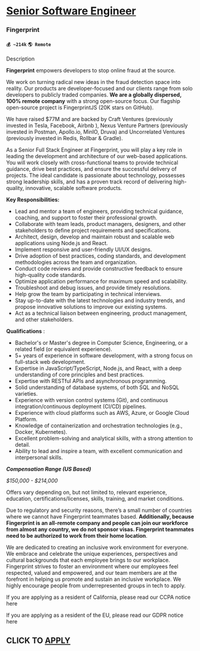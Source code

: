 # [Senior Software Engineer](https://www.remotewlb.com/apply/senior-software-engineer-75850)  
### Fingerprint  
#### `💰 ~214k` `🌎 Remote`  

Description

**Fingerprint** empowers developers to stop online fraud at the source.

We work on turning radical new ideas in the fraud detection space into reality. Our products are developer-focused and our clients range from solo developers to publicly traded companies. **We are a globally dispersed, 100% remote company** with a strong open-source focus. Our flagship open-source project is FingerprintJS (20K stars on GitHub).

We have raised $77M and are backed by Craft Ventures (previously invested in Tesla, Facebook, Airbnb ), Nexus Venture Partners (previously invested in Postman, Apollo.io, MinIO, Druva) and Uncorrelated Ventures (previously invested in Redis, Rollbar & Gradle).

As a Senior Full Stack Engineer at Fingerprint, you will play a key role in leading the development and architecture of our web-based applications. You will work closely with cross-functional teams to provide technical guidance, drive best practices, and ensure the successful delivery of projects. The ideal candidate is passionate about technology, possesses strong leadership skills, and has a proven track record of delivering high-quality, innovative, scalable software products.

**Key Responsibilities:**

  * Lead and mentor a team of engineers, providing technical guidance, coaching, and support to foster their professional growth.
  * Collaborate with team leads, product managers, designers, and other stakeholders to define project requirements and specifications.
  * Architect, design, develop and maintain robust and scalable web applications using Node.js and React.
  * Implement responsive and user-friendly UI/UX designs.
  * Drive adoption of best practices, coding standards, and development methodologies across the team and organization.
  * Conduct code reviews and provide constructive feedback to ensure high-quality code standards.
  * Optimize application performance for maximum speed and scalability.
  * Troubleshoot and debug issues, and provide timely resolutions.
  * Help grow the team by participating in technical interviews.
  * Stay up-to-date with the latest technologies and industry trends, and propose innovative solutions to improve our existing systems.
  * Act as a technical liaison between engineering, product management, and other stakeholders.

**Qualifications** :

  * Bachelor's or Master's degree in Computer Science, Engineering, or a related field (or equivalent experience).
  * 5+ years of experience in software development, with a strong focus on full-stack web development.
  * Expertise in JavaScript/TypeScript, Node.js, and React, with a deep understanding of core principles and best practices.
  * Expertise with RESTful APIs and asynchronous programming.
  * Solid understanding of database systems, of both SQL and NoSQL varieties.
  * Experience with version control systems (Git), and continuous integration/continuous deployment (CI/CD) pipelines.
  * Experience with cloud platforms such as AWS, Azure, or Google Cloud Platform.
  * Knowledge of containerization and orchestration technologies (e.g., Docker, Kubernetes).
  * Excellent problem-solving and analytical skills, with a strong attention to detail.
  * Ability to lead and inspire a team, with excellent communication and interpersonal skills.

**_Compensation Range (US Based)_**

_$150,000 - $214,000_

Offers vary depending on, but not limited to, relevant experience, education, certifications/licenses, skills, training, and market conditions.

Due to regulatory and security reasons, there’s a small number of countries where we cannot have Fingerprint teammates based. **Additionally, because Fingerprint is an all-remote company and people can join our workforce from almost any country, we do not sponsor visas. Fingerprint teammates need to be authorized to work from their home location**.

We are dedicated to creating an inclusive work environment for everyone. We embrace and celebrate the unique experiences, perspectives and cultural backgrounds that each employee brings to our workplace. Fingerprint strives to foster an environment where our employees feel respected, valued and empowered, and our team members are at the forefront in helping us promote and sustain an inclusive workplace. We highly encourage people from underrepresented groups in tech to apply.

If you are applying as a resident of California, please read our CCPA notice here

If you are applying as a resident of the EU, please read our GDPR notice here

  
## CLICK TO [APPLY](https://www.remotewlb.com/apply/senior-software-engineer-75850)

